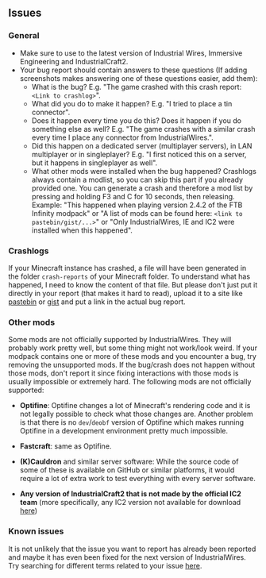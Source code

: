 ## Issues
### General
- Make sure to use to the latest version of Industrial Wires, Immersive Engineering and IndustrialCraft2.
- Your bug report should contain answers to these questions (If adding screenshots makes answering one of these questions easier, add them):
  - What is the bug? E.g. "The game crashed with this crash report: `<Link to crashlog>`".
  - What did you do to make it happen? E.g. "I tried to place a tin connector".
  - Does it happen every time you do this? Does it happen if you do something else as well? E.g. "The game crashes with a similar crash every time I place any connector from IndustrialWires.".
  - Did this happen on a dedicated server (multiplayer servers), in LAN multiplayer or in singleplayer? E.g. "I first noticed this on a server, but it happens in singleplayer as well".
  - What other mods were installed when the bug happened? Crashlogs always contain a modlist, so you can skip this part if you already provided one. You can generate a crash and therefore a mod list by pressing and holding F3 and C for 10 seconds, then releasing. Example: "This happened when playing version 2.4.2 of the FTB Infinity modpack" or "A list of mods can be found here: `<link to pastebin/gist/...>`" or "Only IndustrialWires, IE and IC2 were installed when this happened".

### Crashlogs
If your Minecraft instance has crashed, a file will have been generated in the folder `crash-reports` of your Minecraft folder. To understand what has happened, I need to know the content of that file. But please don't just put it directly in your report (that makes it hard to read), upload it to a site like [pastebin](http://pastebin.com) or [gist](http://gist.github.com) and put a link in the actual bug report.

### Other mods
Some mods are not officially supported by IndustrialWires. They will probably work pretty well, but some thing might not work/look weird. If your modpack contains one or more of these mods and you encounter a bug, try removing the unsupported mods. If the bug/crash does not happen without those mods, don't report it since fixing interactions with those mods is usually impossible or extremely hard. The following mods are not officially supported:

- **Optifine**: Optifine changes a lot of Minecraft's rendering code and it is not legally possible to check what those changes are. Another problem is that there is no `dev`/`deobf` version of Optifine which makes running Optifine in a development environment pretty much impossible.

- **Fastcraft**: same as Optifine.

- **(K)Cauldron** and similar server software: While the source code of some of these is available on GitHub or similar platforms, it would require a lot of extra work to test everything with every server software.

- **Any version of IndustrialCraft2 that is not made by the official IC2 team** (more specifically, any IC2 version not available for download [here](http://jenkins.ic2.player.to/))

### Known issues
 It is not unlikely that the issue you want to report has already been reported and maybe it has even been fixed for the next version of IndustrialWires. Try searching for different terms related to your issue [here](https://github.com/malte0811/IndustrialWires/issues?utf8=%E2%9C%93&q=is%3Aissue+).
